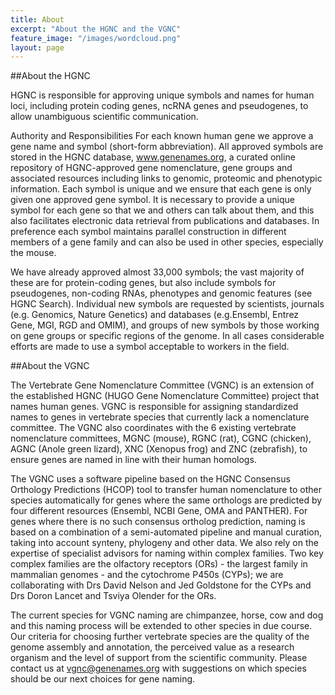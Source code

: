 ```yaml
---
title: About
excerpt: "About the HGNC and the VGNC"
feature_image: "/images/wordcloud.png"
layout: page
---
```


##About the HGNC

HGNC is responsible for approving unique symbols and names for human loci, including protein coding genes, ncRNA genes and pseudogenes, to allow unambiguous scientific communication.

Authority and Responsibilities
For each known human gene we approve a gene name and symbol (short-form abbreviation). All approved symbols are stored in the HGNC database, www.genenames.org, a curated online repository of HGNC-approved gene nomenclature, gene groups and associated resources including links to genomic, proteomic and phenotypic information. Each symbol is unique and we ensure that each gene is only given one approved gene symbol. It is necessary to provide a unique symbol for each gene so that we and others can talk about them, and this also facilitates electronic data retrieval from publications and databases. In preference each symbol maintains parallel construction in different members of a gene family and can also be used in other species, especially the mouse.

We have already approved almost 33,000 symbols; the vast majority of these are for protein-coding genes, but also include symbols for pseudogenes, non-coding RNAs, phenotypes and genomic features (see HGNC Search). Individual new symbols are requested by scientists, journals (e.g. Genomics, Nature Genetics) and databases (e.g.Ensembl, Entrez Gene, MGI, RGD and OMIM), and groups of new symbols by those working on gene groups or specific regions of the genome. In all cases considerable efforts are made to use a symbol acceptable to workers in the field.

##About the VGNC

The Vertebrate Gene Nomenclature Committee (VGNC) is an extension of the established HGNC (HUGO Gene Nomenclature Committee) project that names human genes. VGNC is responsible for assigning standardized names to genes in vertebrate species that currently lack a nomenclature committee. The VGNC also coordinates with the 6 existing vertebrate nomenclature committees, MGNC (mouse), RGNC (rat), CGNC (chicken), AGNC (Anole green lizard), XNC (Xenopus frog) and ZNC (zebrafish), to ensure genes are named in line with their human homologs.

The VGNC uses a software pipeline based on the HGNC Consensus Orthology Predictions (HCOP) tool to transfer human nomenclature to other species automatically for genes where the same orthologs are predicted by four different resources (Ensembl, NCBI Gene, OMA and PANTHER). For genes where there is no such consensus ortholog prediction, naming is based on a combination of a semi-automated pipeline and manual curation, taking into account synteny, phylogeny and other data. We also rely on the expertise of specialist advisors for naming within complex families. Two key complex families are the olfactory receptors (ORs) - the largest family in mammalian genomes - and the cytochrome P450s (CYPs); we are collaborating with Drs David Nelson and Jed Goldstone for the CYPs and Drs Doron Lancet and Tsviya Olender for the ORs.

The current species for VGNC naming are chimpanzee, horse, cow and dog and this naming process will be extended to other species in due course. Our criteria for choosing further vertebrate species are the quality of the genome assembly and annotation, the perceived value as a research organism and the level of support from the scientific community. Please contact us at vgnc@genenames.org with suggestions on which species should be our next choices for gene naming.